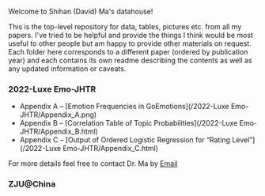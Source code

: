 Welcome to Shihan (David) Ma's datahouse!

This is the top-level repository for data, tables, pictures etc. from all my papers. I've tried to be helpful and provide the things I think would be most useful to other people but am happy to provide other materials on request. Each folder here corresponds to a different paper (ordered by publication year) and each contains its own readme describing the contents as well as any updated information or caveats.

### 2022-Luxe Emo-JHTR
- Appendix A – 
  [Emotion Frequencies in GoEmotions](/2022-Luxe Emo-JHTR/Appendix_A.png)
- Appendix B – 
  [Correlation Table of Topic Probabilities](/2022-Luxe Emo-JHTR/Appendix_B.html)
- Appendix C – 
  [Output of Ordered Logistic Regression for “Rating Level”](/2022-Luxe Emo-JHTR/Appendix_C.html)


For more details feel free to contact Dr. Ma by [Email](mailto:mashihan@zju.edu.cn)

### ZJU@China
